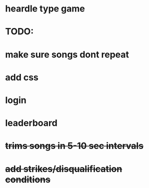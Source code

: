 # heardle type game
# TODO:
# make sure songs dont repeat
# add css
# login
# leaderboard
# ~~trims songs in 5-10 sec intervals~~
# ~~add strikes/disqualification conditions~~

